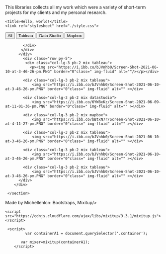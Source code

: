 
This libraries collects all my work which were a variety of short-term projects for my clients and my personal research.
<!doctype html>
<html lang="en">

  <head>
    <!-- Required meta tags -->
    <meta charset="utf-8">
    <meta name="viewport" content="width=device-width, initial-scale=1">
    <script src="https://cdn.jsdelivr.net/npm/bootstrap@5.0.1/dist/js/bootstrap.bundle.min.js" integrity="sha384-gtEjrD/SeCtmISkJkNUaaKMoLD0//ElJ19smozuHV6z3Iehds+3Ulb9Bn9Plx0x4" crossorigin="anonymous"></script>
    <link href="https://cdn.jsdelivr.net/npm/bootstrap@5.0.1/dist/css/bootstrap.min.css" rel="stylesheet" integrity="sha384-+0n0xVW2eSR5OomGNYDnhzAbDsOXxcvSN1TPprVMTNDbiYZCxYbOOl7+AMvyTG2x" crossorigin="anonymous">


    <title>Hello, world!</title>
    <link ref="stylesheet" href="./style.css">

</head>
<body>

</body>
    <section class="filter py-5">
      <div class="container py-5">
        <div class="row">
          <div class="col-lg-8 m-auto">
            <div class="controls text-center">
                <button class="btn1" data-filter="all">All</button>
                <button class="btn1" data-filter=".tableau">Tableau</button>
                <button class="btn1" data-filter=".datastudio">Data Studio</button>
                <button class="btn1" data-filter=".mapbox">Mapbox</button>
            
            
            
            
            
            </div>
           </div>
          </div>
            <div class="row py-5">
             <div class="col-lg-3 pb-2 mix tableau">
               <p><img src="https://i.ibb.co/bJVnhb0/Screen-Shot-2021-06-10-at-3-46-26-pm.PNG" border="0"class=" img-fluid" alt=""/></p></div> 
           
            <div class="col-lg-3 pb-2 mix tableau">
                <img src="https://i.ibb.co/bJVnhb0/Screen-Shot-2021-06-10-at-3-46-26-pm.PNG" border="0"class=" img-fluid" alt="" ></div>
            
            <div class="col-lg-3 pb-2 mix datastudio">
                <img src="https://i.ibb.co/6YW8xKz/Screen-Shot-2021-06-09-at-11-01-36-pm.PNG" border="0"class=" img-fluid" alt="" ></div>
            
            <div class="col-lg-3 pb-2 mix mapbox">
            	<img src="https://i.ibb.co/bBtxN7r/Screen-Shot-2021-06-10-at-4-11-27-pm.PNG" border="0"class=" img-fluid" alt="" ></div>
            
            <div class="col-lg-3 pb-2 mix tableau">
                <img src="https://i.ibb.co/bJVnhb0/Screen-Shot-2021-06-10-at-3-46-26-pm.PNG" border="0"class=" img-fluid" alt="" ></div>
            
            <div class="col-lg-3 pb-2 mix tableau">
                <img src="https://i.ibb.co/bJVnhb0/Screen-Shot-2021-06-10-at-3-46-26-pm.PNG" border="0"class=" img-fluid" alt="" ></div>
            
            <div class="col-lg-3 pb-2 mix tableau">
                <img src="https://i.ibb.co/bJVnhb0/Screen-Shot-2021-06-10-at-3-46-26-pm.PNG" border="0"class=" img-fluid" alt="" ></div>   
          </div>
        </div>
      
     </section>

   
   
   <footer>
  <p class="p text-center font-family="Alegreya Sans SC", sans-serif;">Made by Michellehlcn: Bootstraps, Mixitup/> </p>
</footer>

<script src="https://cdnjs.cloudflare.com/ajax/libs/mixitup/3.3.1/mixitup.min.js"></script>
    <script src="https://cdnjs.cloudflare.com/ajax/libs/mixitup/3.3.1/mixitup.js"></script>
   
     <script> 
        	 var containerA1 = document.querySelector('.container');
           
           var mixer=mixitup(containerA1);
        </script>

  </body>
  <style>
  
*{
	padding: 0;
    box-sizing: border-box;
    margin: 0;

  }
  
.btn1{
    height: 50px;
    width: 20%;
    background: #000000;
    color: #FFFFFF;
    outline: none;
    border: none;
    cursor: pointer;
}
.bnt1:hover{
  color: #000000;
  background: #FFFFFF;
  border: 2px solid #000000;
  transition: 0.5s;
  
}
  
  
  </style>
</html>
